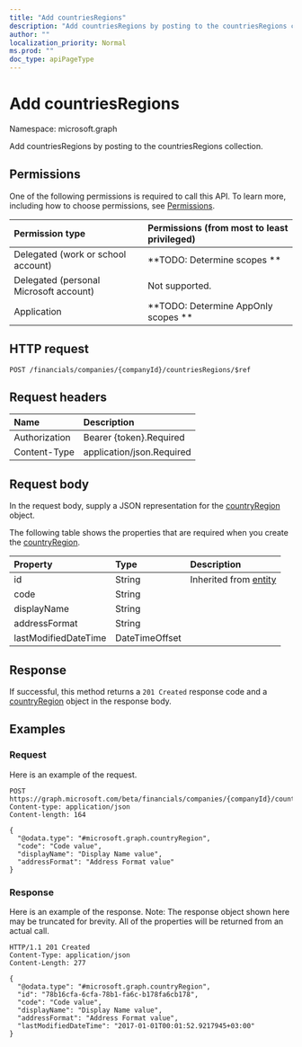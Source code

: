 ```yaml
---
title: "Add countriesRegions"
description: "Add countriesRegions by posting to the countriesRegions collection."
author: ""
localization_priority: Normal
ms.prod: ""
doc_type: apiPageType
---
```


# Add countriesRegions

Namespace: microsoft.graph

Add countriesRegions by posting to the countriesRegions collection.

## Permissions
One of the following permissions is required to call this API. To learn more, including how to choose permissions, see [Permissions](/concepts/permissions-reference.md).

|Permission type|Permissions (from most to least privileged)|
|:---|:---|
|Delegated (work or school account)|**TODO: Determine scopes **|
|Delegated (personal Microsoft account)|Not supported.|
|Application|**TODO: Determine AppOnly scopes **|

## HTTP request
<!-- {
  "blockType": "ignored"
}
-->
``` http
POST /financials/companies/{companyId}/countriesRegions/$ref
```

## Request headers
|Name|Description|
|:---|:---|
|Authorization|Bearer {token}.Required|
|Content-Type|application/json.Required|

## Request body
In the request body, supply a JSON representation for the [countryRegion](../resources/countryregion.md) object.

The following table shows the properties that are required when you create the [countryRegion](../resources/countryregion.md).

|Property|Type|Description|
|:---|:---|:---|
|id|String| Inherited from [entity](../resources/entity.md)|
|code|String||
|displayName|String||
|addressFormat|String||
|lastModifiedDateTime|DateTimeOffset||



## Response
If successful, this method returns a `201 Created` response code and a [countryRegion](../resources/countryregion.md) object in the response body.

## Examples

### Request
Here is an example of the request.
<!-- {
  "blockType": "request",
  "name": "create_countryregion_from_"
}
-->
``` http
POST https://graph.microsoft.com/beta/financials/companies/{companyId}/countriesRegions
Content-type: application/json
Content-length: 164

{
  "@odata.type": "#microsoft.graph.countryRegion",
  "code": "Code value",
  "displayName": "Display Name value",
  "addressFormat": "Address Format value"
}
```

### Response
Here is an example of the response. Note: The response object shown here may be truncated for brevity. All of the properties will be returned from an actual call.
<!-- {
  "blockType": "response",
  "truncated": true,
  "@odata.type": "microsoft.graph.countryregion"
}
-->
``` http
HTTP/1.1 201 Created
Content-Type: application/json
Content-Length: 277

{
  "@odata.type": "#microsoft.graph.countryRegion",
  "id": "78b16cfa-6cfa-78b1-fa6c-b178fa6cb178",
  "code": "Code value",
  "displayName": "Display Name value",
  "addressFormat": "Address Format value",
  "lastModifiedDateTime": "2017-01-01T00:01:52.9217945+03:00"
}
```

